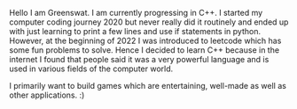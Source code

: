 Hello I am Greenswat. 
I am currently progressing in C++. 
I started my computer coding  journey 2020 but never really did it routinely and ended up with just learning to print a few lines and use if statements in python. 
However, at the beginning of 2022 I was introduced to leetcode which has some fun problems to solve. 
Hence I decided to learn C++ because in the internet I found that people said it was a very powerful language and is used in various fields of the computer world.

I primarily want to build games which are entertaining, well-made as well as other applications. 
:) 
